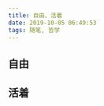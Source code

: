 ```yaml
---
title: 自由、活着
date: 2019-10-05 06:49:53
tags: 随笔, 哲学
---
```


## 自由
<!-- 小时候的自由就是放假，放了假可以开开心心的去玩。小孩子的乐趣很简单，玩的开心就好，哪有什么烦恼。
后来读初高中的时候，有一段时间特别讨厌放假，因为放了假会特别无聊，孤身一人的感觉不如在课堂上听老师讲两道考题。自由就是跟一群人在一起的感觉，有说有笑，有打有闹。
到了大学，自由就更简单了：吃饭、睡觉、打游戏。直到后来遇上教思修马原的老师。
老师很有意思，跟我们讲过体制内的坏虫，但体制总体都是好的，坏的是人心。上晚自习的时候，在容纳三百人的阶梯大教室给我们人放《三傻》，关了灯，有一种在电影院的感觉。有时候会讲到哲学，他说他对自由的理解就是：我能自由的挥动手臂不影响到其他的人。当然，讲思修马原的时候是枯燥的，这个倒没听进去多少O_o.
上班以后，一个人的时候多了， -->

## 活着